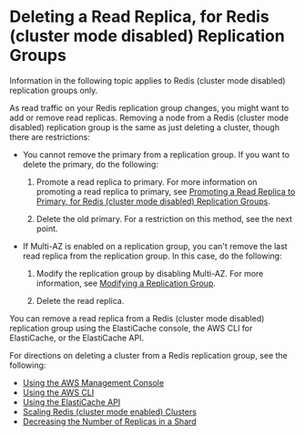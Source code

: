 # Deleting a Read Replica, for Redis \(cluster mode disabled\) Replication Groups<a name="Replication.RemoveReadReplica"></a>

Information in the following topic applies to Redis \(cluster mode disabled\) replication groups only\.

As read traffic on your Redis replication group changes, you might want to add or remove read replicas\. Removing a node from a Redis \(cluster mode disabled\) replication group is the same as just deleting a cluster, though there are restrictions:
+ You cannot remove the primary from a replication group\. If you want to delete the primary, do the following:

  1. Promote a read replica to primary\. For more information on promoting a read replica to primary, see [Promoting a Read Replica to Primary, for Redis \(cluster mode disabled\) Replication Groups](Replication.PromoteReplica.md)\.

  1. Delete the old primary\. For a restriction on this method, see the next point\.
+ If Multi\-AZ is enabled on a replication group, you can't remove the last read replica from the replication group\. In this case, do the following:

  1. Modify the replication group by disabling Multi\-AZ\. For more information, see [Modifying a Replication Group](Replication.Modify.md)\.

  1. Delete the read replica\.

You can remove a read replica from a Redis \(cluster mode disabled\) replication group using the ElastiCache console, the AWS CLI for ElastiCache, or the ElastiCache API\.

For directions on deleting a cluster from a Redis replication group, see the following:
+ [Using the AWS Management Console](Clusters.Delete.md#Clusters.Delete.CON)
+ [Using the AWS CLI](Clusters.Delete.md#Clusters.Delete.CLI)
+ [Using the ElastiCache API](Clusters.Delete.md#Clusters.Delete.API)
+ [Scaling Redis \(cluster mode enabled\) Clusters](scaling-redis-cluster-mode-enabled.md)
+ [Decreasing the Number of Replicas in a Shard](decrease-replica-count.md)